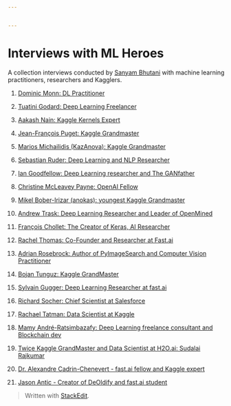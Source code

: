 ```yaml
---


---
```


<h1 id="interviews-with-ml-heroes">Interviews with ML Heroes</h1>
<p>A collection interviews conducted by <a href="https://hackernoon.com/@init_27">Sanyam Bhutani</a> with machine learning practitioners, researchers and Kagglers.</p>
<ol>
<li>
<p><a href="https://hackernoon.com/dominic-monn-dl-practitioner-interview-1-ced61f4ac6"> Dominic Monn: DL Practitioner</a></p>
</li>
<li>
<p><a href="https://hackernoon.com/interview-with-deep-learning-freelancer-tuatini-godard-e661a3995fb1">Tuatini Godard: Deep Learning Freelancer</a></p>
</li>
<li>
<p><a href="https://hackernoon.com/interview-with-kaggle-kernels-expert-aakash-nain-73209223bbd0">Aakash Nain: Kaggle Kernels Expert</a></p>
</li>
<li>
<p><a href="https://hackernoon.com/interview-with-twice-kaggle-grandmaster-dr-jean-francois-puget-cpmp-6d92328e433a">Jean-François Puget: Kaggle Grandmaster</a></p>
</li>
<li>
<p><a href="https://hackernoon.com/interview-with-kaggle-competitions-grandmaster-kazanova-rank-3-dr-marios-michailidis-cc515194cb67">Marios Michailidis (KazAnova): Kaggle Grandmaster</a></p>
</li>
<li>
<p><a href="https://hackernoon.com/interview-with-deep-learning-and-nlp-researcher-sebastian-ruder-91ddaf473c4b">Sebastian  Ruder: Deep Learning and NLP Researcher</a></p>
</li>
<li>
<p><a href="https://hackernoon.com/interview-with-deep-learning-researcher-and-the-ganfather-dr-ian-goodfellow-cd300863ecff">Ian Goodfellow: Deep Learning researcher and The GANfather</a></p>
</li>
<li>
<p><a href="https://hackernoon.com/interview-with-openai-fellow-christine-mcleavey-payne-aaef948ad571">Christine McLeavey Payne: OpenAI Fellow</a></p>
</li>
<li>
<p><a href="https://hackernoon.com/interview-with-the-youngest-kaggle-grandmaster-mikel-bober-irizar-anokas-17dfd2461070">Mikel Bober-Irizar (anokas): youngest Kaggle Grandmaster</a></p>
</li>
<li>
<p><a href="https://hackernoon.com/interview-with-deep-learning-researcher-and-leader-of-openmined-andrew-trask-77cd33570a8c">Andrew Trask: Deep Learning Researcher and Leader of OpenMined</a></p>
</li>
<li>
<p><a href="https://hackernoon.com/interview-with-the-creator-of-keras-ai-researcher-fran%C3%A7ois-chollet-823cf1099b7c">François Chollet: The Creator of Keras, AI Researcher</a></p>
</li>
<li>
<p><a href="https://hackernoon.com/interview-with-the-co-founder-and-researcher-at-fast-ai-dr-rachel-thomas-b00e1702a28a">Rachel Thomas: Co-Founder and Researcher at Fast.ai</a></p>
</li>
<li>
<p><a href="https://hackernoon.com/interview-with-the-author-of-pyimagesearch-and-computer-vision-practitioner-dr-adrian-rosebrock-e00583a225a0">Adrian Rosebrock: Author of PyImageSearch and Computer Vision Practitioner</a></p>
</li>
<li>
<p><a href="https://hackernoon.com/interview-with-kaggle-grandmaster-dr-bojan-tunguz-726b28e601e">Bojan Tunguz: Kaggle GrandMaster</a></p>
</li>
<li>
<p><a href="https://hackernoon.com/interview-with-deep-learning-researcher-at-fast-ai-sylvain-gugger-7cb08fe2ff53">Sylvain Gugger: Deep Learning Researcher at fast.ai</a></p>
</li>
<li>
<p><a href="https://hackernoon.com/interview-with-chief-scientist-at-salesforce-dr-richard-socher-c982b9edcd12">Richard Socher: Chief Scientist at Salesforce</a></p>
</li>
<li>
<p><a href="https://hackernoon.com/interview-with-data-scientist-at-kaggle-dr-rachael-tatman-8bc61f9efdb9">Rachael Tatman: Data Scientist at Kaggle</a></p>
</li>
<li>
<p><a href="https://hackernoon.com/interview-with-deep-learning-freelance-consultant-and-blockchain-dev-mamy-andr%C3%A9-ratsimbazafy-f74db35443e1">Mamy André-Ratsimbazafy: Deep Learning freelance consultant and Blockchain dev</a></p>
</li>
<li>
<p><a href="https://hackernoon.com/interview-with-twice-kaggle-grandmaster-and-data-scientist-at-h20-ai-sudalai-rajkumar-cd952ef0c522">Twice Kaggle GrandMaster and Data Scientist at H2O.ai: Sudalai Rajkumar</a></p>
</li>
<li>
<p><a href="https://hackernoon.com/interview-with-radiologist-fast-ai-fellow-and-kaggle-expert-dr-alexandre-cadrin-chenevert-94145d446da8">Dr. Alexandre Cadrin-Chenevert - fast.ai fellow and Kaggle expert</a></p>
</li>
<li>
<p><a href="https://hackernoon.com/interview-with-the-creator-of-deoldify-fast-ai-fellow-jason-antic-c0437670059b">Jason Antic - Creator of DeOldify and fast.ai student</a></p>
</li>
</ol>
<blockquote>
<p>Written with <a href="https://stackedit.io/">StackEdit</a>.</p>
</blockquote>

